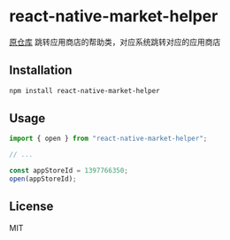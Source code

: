 # react-native-market-helper

[原仓库](https://github.com/simplepeng/MarketHelper)
跳转应用商店的帮助类，对应系统跳转对应的应用商店

## Installation

```sh
npm install react-native-market-helper
```

## Usage

```js
import { open } from "react-native-market-helper";

// ...

const appStoreId = 1397766350;
open(appStoreId);
```

## License

MIT
